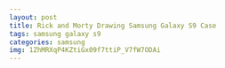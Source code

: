 ```yaml
---
layout: post
title: Rick and Morty Drawing Samsung Galaxy S9 Case
tags: samsung galaxy s9
categories: samsung
img: 1ZhMRXqP4KZtiGx09f7ttiP_V7fW7ODAi
---
```

